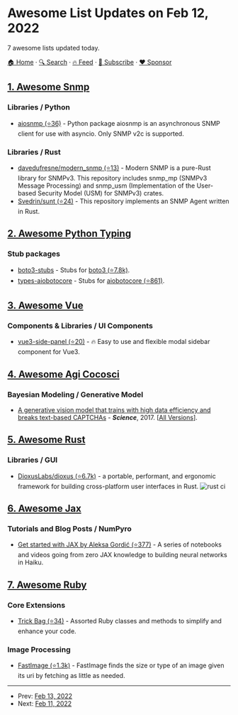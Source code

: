 # Awesome List Updates on Feb 12, 2022

7 awesome lists updated today.

[🏠 Home](/README.md) · [🔍 Search](https://www.trackawesomelist.com/search/) · [🔥 Feed](https://www.trackawesomelist.com/rss.xml) · [📮 Subscribe](https://trackawesomelist.us17.list-manage.com/subscribe?u=d2f0117aa829c83a63ec63c2f&id=36a103854c) · [❤️  Sponsor](https://github.com/sponsors/theowenyoung)



## [1. Awesome Snmp](/content/eozer/awesome-snmp/README.md)

### Libraries / Python

*   [aiosnmp (⭐36)](https://github.com/hh-h/aiosnmp) - Python package aiosnmp is an asynchronous SNMP client for use with asyncio. Only SNMP v2c is supported.

### Libraries / Rust

*   [davedufresne/modern\_snmp (⭐13)](https://github.com/davedufresne/modern_snmp) - Modern SNMP is a pure-Rust library for SNMPv3. This repository includes snmp\_mp (SNMPv3 Message Processing) and snmp\_usm (Implementation of the User-based Security Model (USM) for SNMPv3) crates.
*   [Svedrin/sunt (⭐24)](https://github.com/Svedrin/sunt) - This repository implements an SNMP Agent written in Rust.

## [2. Awesome Python Typing](/content/typeddjango/awesome-python-typing/README.md)

### Stub packages

*   [boto3-stubs](https://vemel.github.io/boto3_stubs_docs/) - Stubs for [boto3 (⭐7.8k)](https://github.com/boto/boto3).
*   [types-aiobotocore](https://vemel.github.io/types_aiobotocore_docs/) - Stubs for [aiobotocore (⭐861)](https://github.com/aio-libs/aiobotocore).

## [3. Awesome Vue](/content/vuejs/awesome-vue/README.md)

### Components & Libraries / UI Components

*   [vue3-side-panel (⭐20)](https://github.com/headmandev/vue3-side-panel) - 🔥 Easy to use and flexible modal sidebar component for Vue3.

## [4. Awesome Agi Cocosci](/content/YuzheSHI/awesome-agi-cocosci/README.md)

### Bayesian Modeling / Generative Model

*   [A generative vision model that trains with high data efficiency and breaks text-based CAPTCHAs](https://www.cs.jhu.edu/\~ayuille/JHUcourses/ProbabilisticModelsOfVisualCognition2020/Lec22/GeorgeCAPCHAS.pdf) - ***Science***, 2017. \[[All Versions](https://scholar.google.com/scholar?cluster=1478382321633671444\&hl=en\&as_sdt=0,5)].

## [5. Awesome Rust](/content/rust-unofficial/awesome-rust/README.md)

### Libraries / GUI

*   [DioxusLabs/dioxus (⭐6.7k)](https://github.com/dioxuslabs/dioxus) - a portable, performant, and ergonomic framework for building cross-platform user interfaces in Rust. ![rust ci](https://github.com/dioxuslabs/dioxus/actions/workflows/main.yml/badge.svg)

## [6. Awesome Jax](/content/n2cholas/awesome-jax/README.md)

### Tutorials and Blog Posts / NumPyro

*   [Get started with JAX by Aleksa Gordić (⭐377)](https://github.com/gordicaleksa/get-started-with-JAX) - A series of notebooks and videos going from zero JAX knowledge to building neural networks in Haiku.

## [7. Awesome Ruby](/content/markets/awesome-ruby/README.md)

### Core Extensions

*   [Trick Bag (⭐34)](https://github.com/keithrbennett/trick_bag) - Assorted Ruby classes and methods to simplify and enhance your code.

### Image Processing

*   [FastImage (⭐1.3k)](https://github.com/sdsykes/fastimage) - FastImage finds the size or type of an image given its uri by fetching as little as needed.

---

- Prev: [Feb 13, 2022](/content/2022/02/13/README.md)
- Next: [Feb 11, 2022](/content/2022/02/11/README.md)